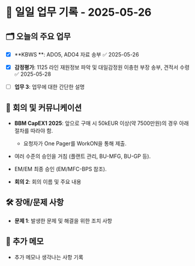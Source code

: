 # 📅 일일 업무 기록 - 2025-05-26

## 🗂 오늘의 주요 업무
- [x] **KBWS **: ADO5, ADO4 자료 송부 ✅ 2025-05-26
- [x] **감정평가**: 1125 라인 재원정보 파악 및 대일감정원 이충헌 부장 송부, 견적서 수령 ✅ 2025-05-28
- [ ] **업무 3**: 업무에 대한 간단한 설명


## 🔄 회의 및 커뮤니케이션
- **BBM CapEX1 2025**: 앞으로 구매 시 50kEUR 이상(약 7500만원)의 경우 아래 절차를 따라야 함.
  - 요청자가 One Pager를 WorkON을 통해 제출.
    
- 여러 수준의 승인을 거침 (플랜트 관리, BU-MFG, BU-GP 등).
    
- EM/EM 최종 승인 (EM/MFC-BPS 참조).


- **회의 2**: 회의 이름 및 주요 내용

## 🛠 장애/문제 사항
- **문제 1**: 발생한 문제 및 해결을 위한 조치 사항


## 📝 추가 메모
- 추가 메모나 생각나는 사항 기록
